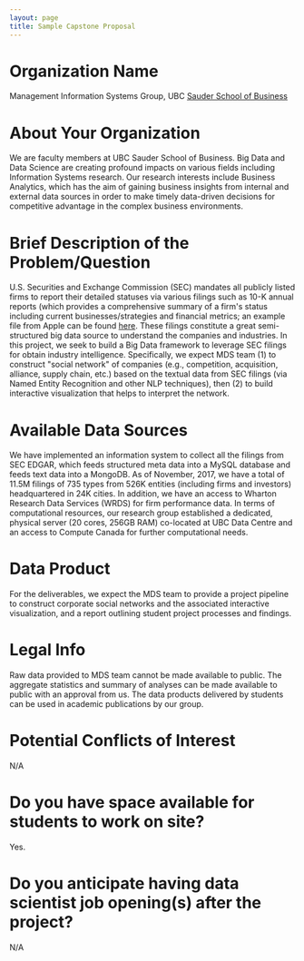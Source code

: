 ```yaml
---
layout: page
title: Sample Capstone Proposal
---
```


# Organization Name
Management Information Systems Group, UBC [Sauder School of Business](https://www.sauder.ubc.ca/)

# About Your Organization
We are faculty members at UBC Sauder School of Business. Big Data and Data Science are creating profound impacts on various fields including Information Systems research. Our research interests include Business Analytics, which has the aim of gaining business insights from internal and external data sources in order to make timely data-driven decisions for competitive advantage in the complex business environments. 

# Brief Description of the Problem/Question
U.S. Securities and Exchange Commission (SEC) mandates all publicly listed firms to report their detailed statuses via various filings such as 10-K annual reports (which provides a comprehensive summary of a firm's status including current businesses/strategies and financial metrics; an example file from Apple can be found [here](https://www.sec.gov/Archives/edgar/data/320193/000119312515356351/d17062d10k.htm). These filings constitute a great semi-structured big data source to understand the companies and industries. In this project, we seek to build a Big Data framework to leverage SEC filings for obtain industry intelligence. Specifically, we expect MDS team (1) to construct "social network" of companies (e.g., competition, acquisition, alliance, supply chain, etc.) based on the textual data from SEC filings (via Named Entity Recognition and other NLP techniques), then (2) to build interactive visualization that helps to interpret the network. 

# Available Data Sources
We have implemented an information system to collect all the filings from SEC EDGAR, which feeds structured meta data into a MySQL database and feeds text data into a MongoDB.  As of November, 2017, we have a total of 11.5M filings of 735 types from 526K entities (including firms and investors) headquartered in 24K cities. In addition, we have an access to Wharton Research Data Services (WRDS) for firm performance data. In terms of computational resources, our research group established a dedicated, physical server (20 cores, 256GB RAM) co-located at UBC Data Centre and an access to Compute Canada for further computational needs.

# Data Product
For the deliverables, we expect the MDS team to provide a project pipeline to construct corporate social networks and the associated interactive visualization, and a report outlining student project processes and findings.

# Legal Info
Raw data provided to MDS team cannot be made available to public. The aggregate statistics and summary of analyses can be made available to public with an approval from us. The data products delivered by students can be used in academic publications by our group. 

# Potential Conflicts of Interest
N/A

# Do you have space available for students to work on site?
Yes.

# Do you anticipate having data scientist job opening(s) after the project?
N/A

